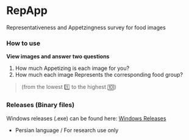 # RepApp
Representativeness and Appetzingness survey for food images


### How to use
**View images and answer two questions**
1. How much Appetizing is each image for you?
2. How much each image Represents the corresponding food group?
> (from the lowest :one: to the highest :keycap_ten:)

### Releases (Binary files)
Windows releases (.exe) can be found here: [Windows Releases](https://github.com/saeedmhq/RepApp/Releases)


- Persian language / For research use only